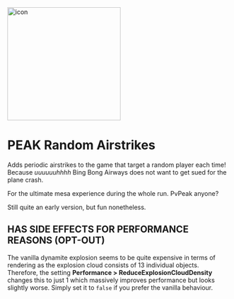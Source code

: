 <img width="256" height="256" alt="icon" src="https://github.com/user-attachments/assets/c7a6c770-c72b-44c9-b5c2-fb778f8f8fc5" />

# PEAK Random Airstrikes

Adds periodic airstrikes to the game that target a random player each time! 
Because *uuuuuuhhhh* Bing Bong Airways does not want to get sued for the plane crash.

For the ultimate mesa experience during the whole run. PvPeak anyone?

Still quite an early version, but fun nonetheless.

## HAS SIDE EFFECTS FOR PERFORMANCE REASONS (OPT-OUT)
The vanilla dynamite explosion seems to be quite expensive in terms of rendering as the explosion cloud consists of 13 individual objects. 
Therefore, the setting **Performance > ReduceExplosionCloudDensity** changes this to just 1 which massively improves performance but looks slightly worse. Simply set it to `false` if you prefer the vanilla behaviour. 
